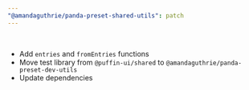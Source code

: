```yaml
---
"@amandaguthrie/panda-preset-shared-utils": patch
---
```

<br />

- Add `entries` and `fromEntries` functions
- Move test library from `@puffin-ui/shared` to `@amandaguthrie/panda-preset-dev-utils`
- Update dependencies